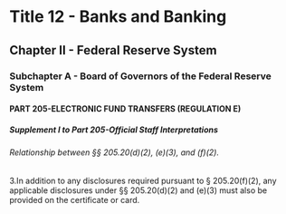
# Title 12 - Banks and Banking
## Chapter II - Federal Reserve System
### Subchapter A - Board of Governors of the Federal Reserve System
#### PART 205-ELECTRONIC FUND TRANSFERS (REGULATION E)
##### Supplement I to Part 205-Official Staff Interpretations
###### Relationship between §§ 205.20(d)(2), (e)(3), and (f)(2).

3.In addition to any disclosures required pursuant to § 205.20(f)(2), any applicable disclosures under §§ 205.20(d)(2) and (e)(3) must also be provided on the certificate or card.
